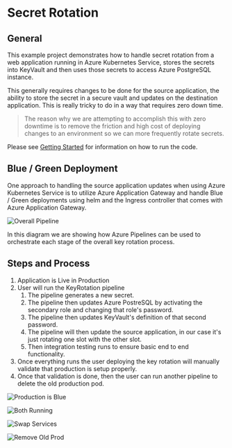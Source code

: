 # Secret Rotation

## General

This example project demonstrates how to handle secret rotation from a web application running in Azure Kubernetes Service, stores the secrets into KeyVault and then uses those secrets to access Azure PostgreSQL instance. 

This generally requires changes to be done for the source application, the ability to store the secret in a secure vault and updates on the destination application. This is really tricky to do in a way that requires zero down time.

> The reason why we are attempting to accomplish this with zero downtime is to remove the friction and high cost of deploying changes to an environment so we can more frequently rotate secrets.

Please see [Getting Started](docs/getting-started.md) for information on how to run the code.

## Blue / Green Deployment

One approach to handling the source application updates when using Azure Kubernetes Service is to utilize Azure Application Gateway and handle Blue / Green deployments using helm and the Ingress controller that comes with Azure Application Gateway.

![Overall Pipeline](docs/images/overall-pipeline.png)

In this diagram we are showing how Azure Pipelines can be used to orchestrate each stage of the overall key rotation process.

## Steps and Process

1. Application is Live in Production
1. User will run the KeyRotation pipeline
    1. The pipeline generates a new secret.
    1. The pipeline then updates Azure PostreSQL by activating the secondary role and changing that role's password.
    1. The pipeline then updates KeyVault's definition of that second password.
    1. The pipeline will then update the source application, in our case it's just rotating one slot with the other slot.
    1. Then integration testing runs to ensure basic end to end functionality.
1. Once everything runs the user deploying the key rotation will manually validate that production is setup properly.
1. Once that validation is done, then the user can run another pipeline to delete the old production pod.

![Production is Blue](docs/images/prod-blue-stage.png)

![Both Running](docs/images/both-running.png)

![Swap Services](docs/images/swap-services.png)

![Remove Old Prod](docs/images/remove-old-prod.png)